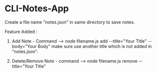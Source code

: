# CLI-Notes-App

Create a file name "notes.json" in same directory to save notes. 

Feature Added : 
  1. Add Note
    - Command --> node filename.js add --title="Your Title" --body="Your Body"
    make sure use another title which is not added in "notes.json".
    
  2. Delete/Remove Note
    - command -->  node filename.js remove --title="Your Title"
    

